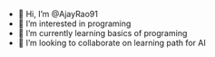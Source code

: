 - 👋 Hi, I’m @AjayRao91
- 👀 I’m interested in programing
- 🌱 I’m currently learning basics of programing 
- 💞️ I’m looking to collaborate on learning path for AI
